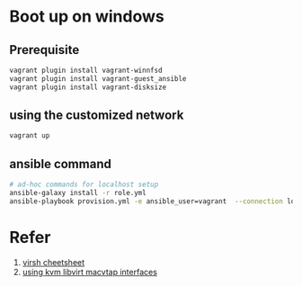# Boot up on windows

## Prerequisite

```bash
vagrant plugin install vagrant-winnfsd
vagrant plugin install vagrant-guest_ansible
vagrant plugin install vagrant-disksize
```

## using the customized network

```bash
vagrant up
```

## ansible command

```bash
# ad-hoc commands for localhost setup
ansible-galaxy install -r role.yml
ansible-playbook provision.yml -e ansible_user=vagrant  --connection local --inventory 127.0.0.1, --limit 127.0.0.1 --tags vagrant
```

# Refer

1. [virsh cheetsheet](https://computingforgeeks.com/virsh-commands-cheatsheet/)
2. [using kvm libvirt macvtap interfaces](https://blog.scottlowe.org/2016/02/09/using-kvm-libvirt-macvtap-interfaces/)
